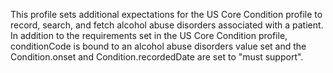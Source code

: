 This profile sets additional expectations for the US Core Condition profile to record, search, and fetch alcohol abuse disorders associated with a patient. In addition to the requirements set in the US Core Condition profile, conditionCode is bound to an alcohol abuse disorders value set and the Condition.onset and Condition.recordedDate are set to "must support".